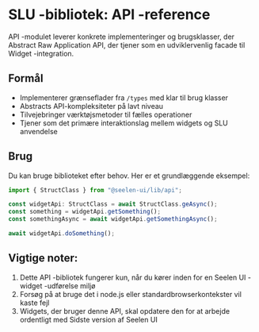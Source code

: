 # **SLU -bibliotek: API -reference**

API -modulet leverer konkrete implementeringer og brugsklasser, der 
Abstract Raw Application API, der tjener som en udviklervenlig facade til 
Widget -integration.

## **Formål**

* Implementerer grænseflader fra `/types` med klar til brug klasser
* Abstracts API-kompleksiteter på lavt niveau
* Tilvejebringer værktøjsmetoder til fælles operationer
* Tjener som det primære interaktionslag mellem widgets og SLU 
  anvendelse

## **Brug**

Du kan bruge biblioteket efter behov. Her er et grundlæggende eksempel:

```ts
import { StructClass } from "@seelen-ui/lib/api";

const widgetApi: StructClass = await StructClass.geAsync();
const something = widgetApi.getSomething();
const somethingAsync = await widgetApi.getSomethingAsync();

await widgetApi.doSomething();
```

## **Vigtige noter:**

1. Dette API -bibliotek fungerer kun, når du kører inden for en Seelen UI -widget -udførelse 
   miljø
2. Forsøg på at bruge det i node.js eller standardbrowserkontekster vil kaste 
   fejl
3. Widgets, der bruger denne API, skal opdatere den for at arbejde ordentligt med 
   Sidste version af Seelen UI
